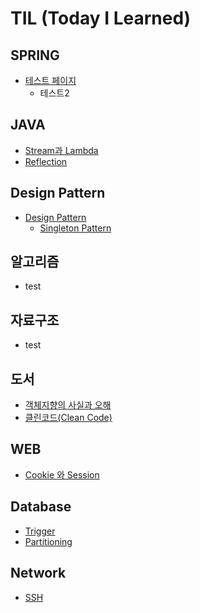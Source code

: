 # TIL (Today I Learned)


## SPRING 
  - [테스트 페이지](https://github.com/sjeun1/TIL/blob/main/Spring/test.md)
    - 테스트2
  
## JAVA
  - [Stream과 Lambda](https://github.com/sjeun1/TIL/blob/main/JAVA/Stream.md)
  - [Reflection](https://github.com/sjeun1/TIL/blob/main/JAVA/Reflection.md)

## Design Pattern
  - [Design Pattern](https://github.com/sjeun1/TIL/blob/main/Design%20Pattern/Design%20Pattern.md)
    - [Singleton Pattern](https://github.com/sjeun1/TIL/blob/main/Design%20Pattern/Singleton%20Pattern.md)
  
## 알고리즘
  - test 

## 자료구조
  - test 

## 도서
  - [객체지향의 사실과 오해](https://github.com/sjeun1/TIL/blob/main/Book/%EA%B0%9D%EC%B2%B4%EC%A7%80%ED%96%A5%EC%9D%98%20%EC%82%AC%EC%8B%A4%EA%B3%BC%20%EC%98%A4%ED%95%B4.md)
  - [클린코드(Clean Code)](https://github.com/sjeun1/TIL/blob/main/Book/%ED%81%B4%EB%A6%B0%EC%BD%94%EB%93%9C(Clean%20Code).md)

## WEB
  - [Cookie 와 Session](https://github.com/sjeun1/TIL/blob/main/WEB/Cookie%20%EC%99%80%20Session.md)
  
## Database
  - [Trigger](https://github.com/sjeun1/TIL/blob/main/Database/Trigger.md)
  - [Partitioning](https://github.com/sjeun1/TIL/blob/main/Database/Partitioning.md)
  
## Network
  - [SSH](https://github.com/sjeun1/TIL/blob/main/Network/SSH.md)

